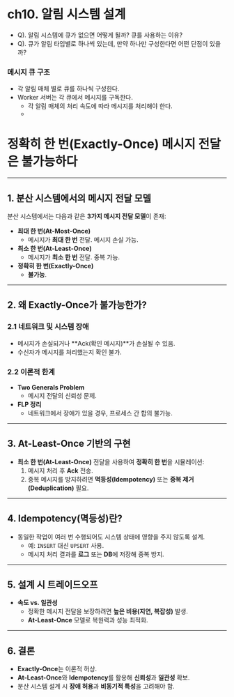 # ch10. 알림 시스템 설계
- Q). 알림 시스템에 큐가 없으면 어떻게 될까? 큐를 사용하는 이유?
- Q). 큐가 알림 타입별로 하나씩 있는데, 만약 하나만 구성한다면 어떤 단점이 있을까?

### 메시지 큐 구조
- 각 알림 매체 별로 큐를 하나씩 구성한다.
- Worker 서버는 각 큐에서 메시지를 구독한다.
  - 각 알림 매체의 처리 속도에 따라 메시지를 처리해야 한다.
  - 

# 정확히 한 번(Exactly-Once) 메시지 전달은 불가능하다

---

## 1. 분산 시스템에서의 메시지 전달 모델
분산 시스템에서는 다음과 같은 **3가지 메시지 전달 모델**이 존재:
- **최대 한 번(At-Most-Once)**  
  - 메시지가 **최대 한 번** 전달. 메시지 손실 가능.
- **최소 한 번(At-Least-Once)**  
  - 메시지가 **최소 한 번** 전달. 중복 가능.
- **정확히 한 번(Exactly-Once)**  
  - **불가능**.

---

## 2. 왜 Exactly-Once가 불가능한가?
### 2.1 네트워크 및 시스템 장애
- 메시지가 손실되거나 **Ack(확인 메시지)**가 손실될 수 있음.
- 수신자가 메시지를 처리했는지 확인 불가.

### 2.2 이론적 한계
- **Two Generals Problem**  
  - 메시지 전달의 신뢰성 문제.  
- **FLP 정리**  
  - 네트워크에서 장애가 있을 경우, 프로세스 간 합의 불가능.

---

## 3. At-Least-Once 기반의 구현
- **최소 한 번(At-Least-Once)** 전달을 사용하여 **정확히 한 번**을 시뮬레이션:
  1. 메시지 처리 후 **Ack** 전송.
  2. 중복 메시지를 방지하려면 **멱등성(Idempotency)** 또는 **중복 제거(Deduplication)** 필요.

---

## 4. Idempotency(멱등성)란?
- 동일한 작업이 여러 번 수행되어도 시스템 상태에 영향을 주지 않도록 설계.
  - 예: `INSERT` 대신 `UPSERT` 사용.
  - 메시지 처리 결과를 **로그** 또는 **DB**에 저장해 중복 방지.

---

## 5. 설계 시 트레이드오프
- **속도 vs. 일관성**  
  - 정확한 메시지 전달을 보장하려면 **높은 비용(지연, 복잡성)** 발생.  
  - **At-Least-Once** 모델로 복원력과 성능 최적화.

---

## 6. 결론
- **Exactly-Once**는 이론적 허상.
- **At-Least-Once**와 **Idempotency**를 활용해 **신뢰성**과 **일관성** 확보.
- 분산 시스템 설계 시 **장애 허용**과 **비동기적 특성**을 고려해야 함.
